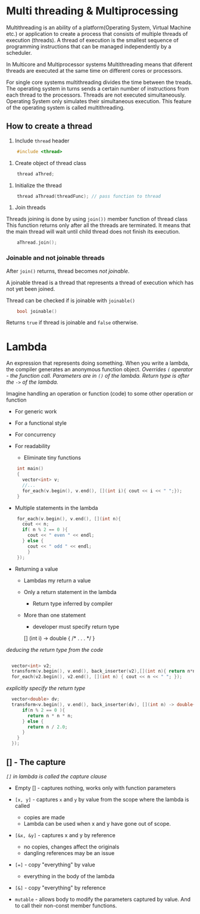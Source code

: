 # Multi threading & Multiprocessing

Multithreading is an ability of a platform(Operating System, Virtual Machine etc.) or application to create a process that consists of multiple threads of execution (threads). A thread of execution is the smallest sequence of programming instructions that can be managed independently by a scheduler.

In Multicore and Multiprocessor systems Multithreading means that diferent threads are executed at the same time on different cores or processors.

For single core systems multithreading divides the time between the treads. The operating system in turns sends a certain number of instructions from each thread to the processors. Threads are not executed simultaneously. Operating System only simulates their simultaneous execution. This feature of the operating system is called multithreading.


## How to create a thread

1. Include `thread` header
```c++
    #include <thread>
```
1. Create object of thread class
```c++
    thread aThred;
```
1. Initialize the thread
```c++
    thread aThread(threadFunc); // pass function to thread
```
1. Join threads

Threads joining is done by using `join())` member function of thread class
This function returns only after all the threads are terminated. It means that the main thread will wait until child thread does not finish its execution.
```c++
    aThread.join();
```
### Joinable and not joinable threads

After `join()` returns, thread becomes _not joinable_.

A joinable thread is a thread that represents a thread of execution which has not yet been joined.

Thread can be checked if is joinable with `joinable()`
```c++
    bool joinable()
```
Returns `true` if thread is joinable and `false` otherwise.

# Lambda

   An expression that represents doing something. When you write a lambda,
   the compiler generates an anonymous function object.
   _Overrides `(` operator - the function call. Parameters are in `()` of the lambda. Return type is after the `->` of the lambda._

Imagine handling an operation or function (code) to
some other operation or function

* For generic work

* For a functional style

* For concurrency

* For readability
  - Eliminate tiny functions

```cpp
    int main()
    {
      vector<int> v;
      //...
      for_each(v.begin(), v.end(), [](int i){ cout << i << " ";});
    }
```

* Multiple statements in the lambda

```cpp
    for_each(v.begin(), v.end(), [](int n){
      cout << n;
      if( n % 2 == 0 ){
        cout << " even " << endl;
      } else {
        cout << " odd " << endl;
        }
    });
```

* Returning a value

  - Lambdas my return a value
  - Only a return statement in the lambda
    - Return type inferred by compiler
  - More than one statement
    - developer must specify return type

    [] (int i) -> double { /* . . . */ }

_deducing the return type from the code_

```cpp

  vector<int> v2;
  transform(v.begin(), v.end(), back_inserter(v2),[](int n){ return n*n});
  for_each(v2.begin(), v2.end(), [](int n) { cout << n << " "; });

```
_explicitly specify the return type_

```cpp
  vector<double> dv;
  transform<v.begin(), v.end(), back_inserter(dv), [](int n) -> double{
      if(n % 2 == 0 ){
        return n * n * n;
      } else {
        return n / 2.0;
      }
    }
  });
```
## [] - The capture

_`[]` in lambda is called the capture clause_

* Empty [] - captures nothing, works only with function parameters

* `[x, y]` - captures `x` and `y` by value from the scope where the lambda is called
  - copies are made
  - Lambda can be used when x and y have gone out of scope.

* `[&x, &y]` - captures x and y by reference
  - no copies, changes affect the originals
  - dangling references may be an issue

* `[=]` - copy "everything" by value
  - everything in the body of the lambda
* `[&]` - copy "everything" by reference
* `mutable` - allows body to modify the parameters captured by value. And to call their non-const member functions.



